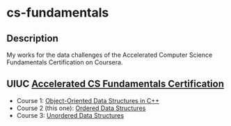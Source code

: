 # cs-fundamentals

## Description

My works for the data challenges of the Accelerated Computer Science Fundamentals Certification on Coursera.

## UIUC [Accelerated CS Fundamentals Certification](https://www.coursera.org/specializations/cs-fundamentals)

- Course 1: [Object-Oriented Data Structures in C++](https://www.coursera.org/learn/cs-fundamentals-1)
- Course 2 (this one): [Ordered Data Structures](https://www.coursera.org/learn/cs-fundamentals-2)
- Course 3: [Unordered Data Structures](https://www.coursera.org/learn/cs-fundamentals-3)
